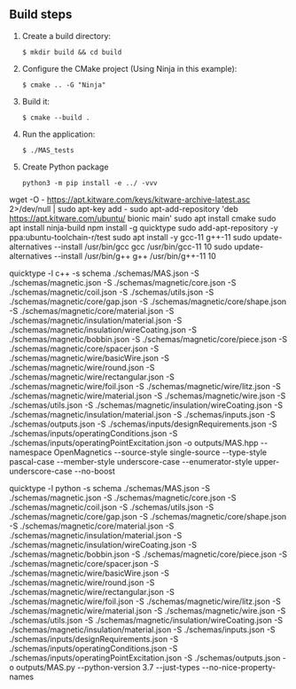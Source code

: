 
## Build steps

1. Create a build directory:

    ```
    $ mkdir build && cd build
    ```

2. Configure the CMake project (Using Ninja in this example):

    ```
    $ cmake .. -G "Ninja"
    ```

4. Build it:

    ```
    $ cmake --build .
    ```

5. Run the application:

    ```
    $ ./MAS_tests
    ```
6. Create Python package

    ```
    python3 -m pip install -e ../ -vvv
    ```


wget -O - https://apt.kitware.com/keys/kitware-archive-latest.asc 2>/dev/null | sudo apt-key add -
sudo apt-add-repository 'deb https://apt.kitware.com/ubuntu/ bionic main'
sudo apt install cmake
sudo apt install ninja-build
npm install -g quicktype
sudo add-apt-repository -y ppa:ubuntu-toolchain-r/test
sudo apt install -y gcc-11 g++-11
sudo update-alternatives --install /usr/bin/gcc gcc /usr/bin/gcc-11 10
sudo update-alternatives --install /usr/bin/g++ g++ /usr/bin/g++-11 10

quicktype -l c++ -s schema ./schemas/MAS.json -S ./schemas/magnetic.json -S ./schemas/magnetic/core.json -S ./schemas/magnetic/coil.json -S ./schemas/utils.json -S ./schemas/magnetic/core/gap.json -S ./schemas/magnetic/core/shape.json -S ./schemas/magnetic/core/material.json -S ./schemas/magnetic/insulation/material.json -S ./schemas/magnetic/insulation/wireCoating.json -S ./schemas/magnetic/bobbin.json -S ./schemas/magnetic/core/piece.json -S ./schemas/magnetic/core/spacer.json -S ./schemas/magnetic/wire/basicWire.json -S ./schemas/magnetic/wire/round.json -S ./schemas/magnetic/wire/rectangular.json -S ./schemas/magnetic/wire/foil.json -S ./schemas/magnetic/wire/litz.json -S ./schemas/magnetic/wire/material.json -S ./schemas/magnetic/wire.json -S ./schemas/utils.json -S ./schemas/magnetic/insulation/wireCoating.json -S ./schemas/magnetic/insulation/material.json -S ./schemas/inputs.json -S ./schemas/outputs.json -S ./schemas/inputs/designRequirements.json -S ./schemas/inputs/operatingConditions.json -S ./schemas/inputs/operatingPointExcitation.json -o outputs/MAS.hpp --namespace OpenMagnetics --source-style single-source --type-style pascal-case --member-style underscore-case --enumerator-style upper-underscore-case --no-boost

quicktype -l python -s schema ./schemas/MAS.json -S ./schemas/magnetic.json -S ./schemas/magnetic/core.json -S ./schemas/magnetic/coil.json -S ./schemas/utils.json -S ./schemas/magnetic/core/gap.json -S ./schemas/magnetic/core/shape.json -S ./schemas/magnetic/core/material.json -S ./schemas/magnetic/insulation/material.json -S ./schemas/magnetic/insulation/wireCoating.json -S ./schemas/magnetic/bobbin.json -S ./schemas/magnetic/core/piece.json -S ./schemas/magnetic/core/spacer.json -S ./schemas/magnetic/wire/basicWire.json -S ./schemas/magnetic/wire/round.json -S ./schemas/magnetic/wire/rectangular.json -S ./schemas/magnetic/wire/foil.json -S ./schemas/magnetic/wire/litz.json -S ./schemas/magnetic/wire/material.json -S ./schemas/magnetic/wire.json -S ./schemas/utils.json -S ./schemas/magnetic/insulation/wireCoating.json -S ./schemas/magnetic/insulation/material.json -S ./schemas/inputs.json -S ./schemas/inputs/designRequirements.json -S ./schemas/inputs/operatingConditions.json -S ./schemas/inputs/operatingPointExcitation.json -S ./schemas/outputs.json -o outputs/MAS.py --python-version 3.7 --just-types --no-nice-property-names